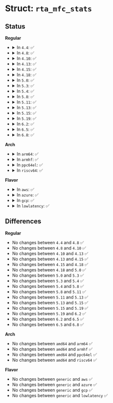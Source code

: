 # Struct: <code>rta_mfc_stats</code>

## Status
<b>Regular</b>
<ul>
<li>
<details>
<summary>In <code>4.4</code>: ✅</summary>

```c
struct rta_mfc_stats {
    __u64 mfcs_packets;
    __u64 mfcs_bytes;
    __u64 mfcs_wrong_if;
};
```
</details>
</li>
<li>
<details>
<summary>In <code>4.8</code>: ✅</summary>

```c
struct rta_mfc_stats {
    __u64 mfcs_packets;
    __u64 mfcs_bytes;
    __u64 mfcs_wrong_if;
};
```
</details>
</li>
<li>
<details>
<summary>In <code>4.10</code>: ✅</summary>

```c
struct rta_mfc_stats {
    __u64 mfcs_packets;
    __u64 mfcs_bytes;
    __u64 mfcs_wrong_if;
};
```
</details>
</li>
<li>
<details>
<summary>In <code>4.13</code>: ✅</summary>

```c
struct rta_mfc_stats {
    __u64 mfcs_packets;
    __u64 mfcs_bytes;
    __u64 mfcs_wrong_if;
};
```
</details>
</li>
<li>
<details>
<summary>In <code>4.15</code>: ✅</summary>

```c
struct rta_mfc_stats {
    __u64 mfcs_packets;
    __u64 mfcs_bytes;
    __u64 mfcs_wrong_if;
};
```
</details>
</li>
<li>
<details>
<summary>In <code>4.18</code>: ✅</summary>

```c
struct rta_mfc_stats {
    __u64 mfcs_packets;
    __u64 mfcs_bytes;
    __u64 mfcs_wrong_if;
};
```
</details>
</li>
<li>
<details>
<summary>In <code>5.0</code>: ✅</summary>

```c
struct rta_mfc_stats {
    __u64 mfcs_packets;
    __u64 mfcs_bytes;
    __u64 mfcs_wrong_if;
};
```
</details>
</li>
<li>
<details>
<summary>In <code>5.3</code>: ✅</summary>

```c
struct rta_mfc_stats {
    __u64 mfcs_packets;
    __u64 mfcs_bytes;
    __u64 mfcs_wrong_if;
};
```
</details>
</li>
<li>
<details>
<summary>In <code>5.4</code>: ✅</summary>

```c
struct rta_mfc_stats {
    __u64 mfcs_packets;
    __u64 mfcs_bytes;
    __u64 mfcs_wrong_if;
};
```
</details>
</li>
<li>
<details>
<summary>In <code>5.8</code>: ✅</summary>

```c
struct rta_mfc_stats {
    __u64 mfcs_packets;
    __u64 mfcs_bytes;
    __u64 mfcs_wrong_if;
};
```
</details>
</li>
<li>
<details>
<summary>In <code>5.11</code>: ✅</summary>

```c
struct rta_mfc_stats {
    __u64 mfcs_packets;
    __u64 mfcs_bytes;
    __u64 mfcs_wrong_if;
};
```
</details>
</li>
<li>
<details>
<summary>In <code>5.13</code>: ✅</summary>

```c
struct rta_mfc_stats {
    __u64 mfcs_packets;
    __u64 mfcs_bytes;
    __u64 mfcs_wrong_if;
};
```
</details>
</li>
<li>
<details>
<summary>In <code>5.15</code>: ✅</summary>

```c
struct rta_mfc_stats {
    __u64 mfcs_packets;
    __u64 mfcs_bytes;
    __u64 mfcs_wrong_if;
};
```
</details>
</li>
<li>
<details>
<summary>In <code>5.19</code>: ✅</summary>

```c
struct rta_mfc_stats {
    __u64 mfcs_packets;
    __u64 mfcs_bytes;
    __u64 mfcs_wrong_if;
};
```
</details>
</li>
<li>
<details>
<summary>In <code>6.2</code>: ✅</summary>

```c
struct rta_mfc_stats {
    __u64 mfcs_packets;
    __u64 mfcs_bytes;
    __u64 mfcs_wrong_if;
};
```
</details>
</li>
<li>
<details>
<summary>In <code>6.5</code>: ✅</summary>

```c
struct rta_mfc_stats {
    __u64 mfcs_packets;
    __u64 mfcs_bytes;
    __u64 mfcs_wrong_if;
};
```
</details>
</li>
<li>
<details>
<summary>In <code>6.8</code>: ✅</summary>

```c
struct rta_mfc_stats {
    __u64 mfcs_packets;
    __u64 mfcs_bytes;
    __u64 mfcs_wrong_if;
};
```
</details>
</li>
</ul>
<b>Arch</b>
<ul>
<li>
<details>
<summary>In <code>arm64</code>: ✅</summary>

```c
struct rta_mfc_stats {
    __u64 mfcs_packets;
    __u64 mfcs_bytes;
    __u64 mfcs_wrong_if;
};
```
</details>
</li>
<li>
<details>
<summary>In <code>armhf</code>: ✅</summary>

```c
struct rta_mfc_stats {
    __u64 mfcs_packets;
    __u64 mfcs_bytes;
    __u64 mfcs_wrong_if;
};
```
</details>
</li>
<li>
<details>
<summary>In <code>ppc64el</code>: ✅</summary>

```c
struct rta_mfc_stats {
    __u64 mfcs_packets;
    __u64 mfcs_bytes;
    __u64 mfcs_wrong_if;
};
```
</details>
</li>
<li>
<details>
<summary>In <code>riscv64</code>: ✅</summary>

```c
struct rta_mfc_stats {
    __u64 mfcs_packets;
    __u64 mfcs_bytes;
    __u64 mfcs_wrong_if;
};
```
</details>
</li>
</ul>
<b>Flavor</b>
<ul>
<li>
<details>
<summary>In <code>aws</code>: ✅</summary>

```c
struct rta_mfc_stats {
    __u64 mfcs_packets;
    __u64 mfcs_bytes;
    __u64 mfcs_wrong_if;
};
```
</details>
</li>
<li>
<details>
<summary>In <code>azure</code>: ✅</summary>

```c
struct rta_mfc_stats {
    __u64 mfcs_packets;
    __u64 mfcs_bytes;
    __u64 mfcs_wrong_if;
};
```
</details>
</li>
<li>
<details>
<summary>In <code>gcp</code>: ✅</summary>

```c
struct rta_mfc_stats {
    __u64 mfcs_packets;
    __u64 mfcs_bytes;
    __u64 mfcs_wrong_if;
};
```
</details>
</li>
<li>
<details>
<summary>In <code>lowlatency</code>: ✅</summary>

```c
struct rta_mfc_stats {
    __u64 mfcs_packets;
    __u64 mfcs_bytes;
    __u64 mfcs_wrong_if;
};
```
</details>
</li>
</ul>

## Differences
<b>Regular</b>
<ul>
<li>
No changes between <code>4.4</code> and <code>4.8</code> ✅
</li>
<li>
No changes between <code>4.8</code> and <code>4.10</code> ✅
</li>
<li>
No changes between <code>4.10</code> and <code>4.13</code> ✅
</li>
<li>
No changes between <code>4.13</code> and <code>4.15</code> ✅
</li>
<li>
No changes between <code>4.15</code> and <code>4.18</code> ✅
</li>
<li>
No changes between <code>4.18</code> and <code>5.0</code> ✅
</li>
<li>
No changes between <code>5.0</code> and <code>5.3</code> ✅
</li>
<li>
No changes between <code>5.3</code> and <code>5.4</code> ✅
</li>
<li>
No changes between <code>5.4</code> and <code>5.8</code> ✅
</li>
<li>
No changes between <code>5.8</code> and <code>5.11</code> ✅
</li>
<li>
No changes between <code>5.11</code> and <code>5.13</code> ✅
</li>
<li>
No changes between <code>5.13</code> and <code>5.15</code> ✅
</li>
<li>
No changes between <code>5.15</code> and <code>5.19</code> ✅
</li>
<li>
No changes between <code>5.19</code> and <code>6.2</code> ✅
</li>
<li>
No changes between <code>6.2</code> and <code>6.5</code> ✅
</li>
<li>
No changes between <code>6.5</code> and <code>6.8</code> ✅
</li>
</ul>
<b>Arch</b>
<ul>
<li>
No changes between <code>amd64</code> and <code>arm64</code> ✅
</li>
<li>
No changes between <code>amd64</code> and <code>armhf</code> ✅
</li>
<li>
No changes between <code>amd64</code> and <code>ppc64el</code> ✅
</li>
<li>
No changes between <code>amd64</code> and <code>riscv64</code> ✅
</li>
</ul>
<b>Flavor</b>
<ul>
<li>
No changes between <code>generic</code> and <code>aws</code> ✅
</li>
<li>
No changes between <code>generic</code> and <code>azure</code> ✅
</li>
<li>
No changes between <code>generic</code> and <code>gcp</code> ✅
</li>
<li>
No changes between <code>generic</code> and <code>lowlatency</code> ✅
</li>
</ul>
